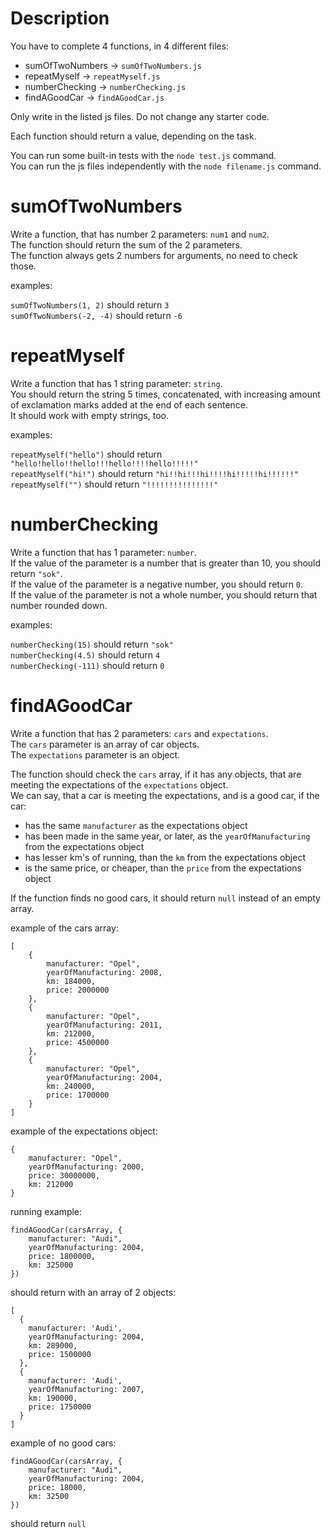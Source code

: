 # Description
You have to complete 4 functions, in 4 different files:  
- sumOfTwoNumbers -> `sumOfTwoNumbers.js`  
- repeatMyself -> `repeatMyself.js`  
- numberChecking -> `numberChecking.js`
- findAGoodCar -> `findAGoodCar.js`

Only write in the listed js files. Do not change any starter code.

Each function should return a value, depending on the task. 

You can run some built-in tests with the `node test.js` command.  
You can run the js files independently with the `node filename.js` command.


# sumOfTwoNumbers
Write a function, that has number 2 parameters: `num1` and `num2`.  
The function should return the sum of the 2 parameters.  
The function always gets 2 numbers for arguments, no need to check those.

examples:

`sumOfTwoNumbers(1, 2)` should return `3`  
`sumOfTwoNumbers(-2, -4)` should return `-6`

# repeatMyself
Write a function that has 1 string parameter: `string`.  
You should return the string 5 times, concatenated, with increasing amount of exclamation marks added at the end of each sentence.  
It should work with empty strings, too.

examples:

`repeatMyself("hello")` should return `"hello!hello!!hello!!!hello!!!!hello!!!!!"`  
`repeatMyself("hi!")` should return `"hi!!hi!!!hi!!!!hi!!!!!hi!!!!!!"`  
`repeatMyself("")` should return `"!!!!!!!!!!!!!!!"`

# numberChecking
Write a function that has 1 parameter: `number`.  
If the value of the parameter is a number that is greater than 10, you should return `"sok"`.  
If the value of the parameter is a negative number, you should return `0`.  
If the value of the parameter is not a whole number, you should return that number rounded down.

examples:

`numberChecking(15)` should return `"sok"`  
`numberChecking(4.5)` should return `4`  
`numberChecking(-111)` should return `0`

# findAGoodCar
Write a function that has 2 parameters: `cars` and `expectations`.  
The `cars` parameter is an array of car objects.  
The `expectations` parameter is an object.

The function should check the `cars` array, if it has any objects, that are meeting the expectations of the `expectations` object.  
We can say, that a car is meeting the expectations, and is a good car, if the car:  
- has the same `manufacturer` as the expectations object 
- has been made in the same year, or later, as the `yearOfManufacturing` from the expectations object  
- has lesser km's of running, than the `km` from the expectations object  
- is the same price, or cheaper, than the `price` from the expectations object 

If the function finds no good cars, it should return `null` instead of an empty array.  

example of the cars array:  
```
[
    {
        manufacturer: "Opel",
        yearOfManufacturing: 2008,
        km: 184000,
        price: 2000000
    },
    {
        manufacturer: "Opel",
        yearOfManufacturing: 2011,
        km: 212000,
        price: 4500000
    },
    {
        manufacturer: "Opel",
        yearOfManufacturing: 2004,
        km: 240000,
        price: 1700000
    }
]
```

example of the expectations object:
```
{
    manufacturer: "Opel",
    yearOfManufacturing: 2000,
    price: 30000000,
    km: 212000
}
```


running example:
```
findAGoodCar(carsArray, {
    manufacturer: "Audi",
    yearOfManufacturing: 2004,
    price: 1800000,
    km: 325000
})
```

should return with an array of 2 objects:
```
[
  {
    manufacturer: 'Audi',
    yearOfManufacturing: 2004,
    km: 289000,
    price: 1500000
  },
  {
    manufacturer: 'Audi',
    yearOfManufacturing: 2007,
    km: 190000,
    price: 1750000
  }
]
```

example of no good cars:
```
findAGoodCar(carsArray, {
    manufacturer: "Audi",
    yearOfManufacturing: 2004,
    price: 18000,
    km: 32500
})
```
should return `null`